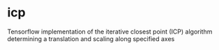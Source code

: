 # icp
Tensorflow implementation of the iterative closest point (ICP) algorithm determining a translation and scaling along specified axes
